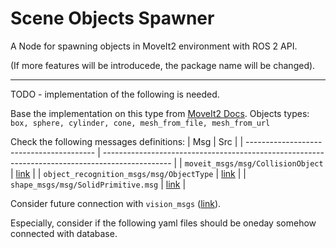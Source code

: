 # Scene Objects Spawner

A Node for spawning objects in MoveIt2 environment with ROS 2 API.

(If more features will be introducede, the package name will be changed).

---

TODO - implementation of the following is needed.


Base the implementation on this type from [MoveIt2 Docs](https://moveit.picknik.ai/main/doc/tutorials/planning_around_objects/planning_around_objects.html#create-a-collision-object).
Objects types: `box, sphere, cylinder, cone, mesh_from_file, mesh_from_url`

Check the following messages definitions:
| Msg                                      | Src                                                                                             |
| ---------------------------------------- | ----------------------------------------------------------------------------------------------- |
| `moveit_msgs/msg/CollisionObject`        | [link](https://github.com/ros-planning/moveit_msgs/blob/humble/msg/CollisionObject.msg)         |
| `object_recognition_msgs/msg/ObjectType` | [link](https://github.com/wg-perception/object_recognition_msgs/blob/ros2/msg/ObjectType.msg)   |
| `shape_msgs/msg/SolidPrimitive.msg`      | [link](https://github.com/ros2/common_interfaces/blob/humble/shape_msgs/msg/SolidPrimitive.msg) |

Consider future connection with `vision_msgs` ([link](https://github.com/ros-perception/vision_msgs)).

Especially, consider if the following yaml files should be oneday somehow connected with database.

